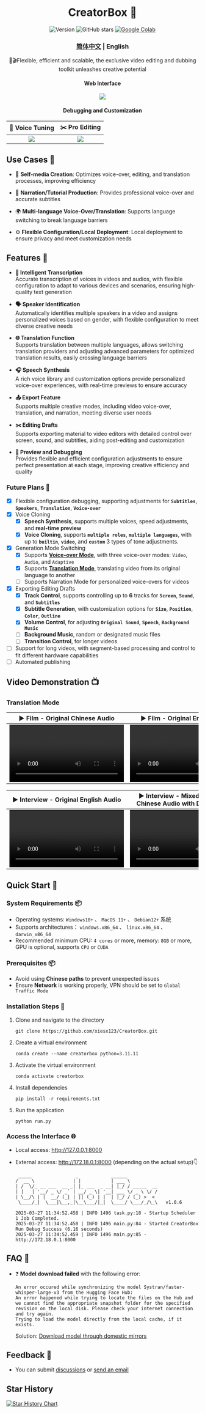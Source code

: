 <div align="center">
<h1 align="center">CreatorBox 💸</h1>

<!-- <p align="center">
  <a href="https://github.com/xiesx123/CreatorBox/stargazers">
    <img src="https://img.shields.io/badge/Stars-%E2%9D%A4-red?style=for-the-badge" alt="Stargazers">
  </a>
</p> -->

![Version](https://img.shields.io/badge/version-v1.0.6-blue)
![GitHub stars](https://img.shields.io/github/stars/xiesx123/CreatorBox)
[![Google Colab](https://img.shields.io/badge/Google_Colab-Running-yellow?logo=googlecolab&)](https://colab.research.google.com/drive/1VFN9991PEg2mRWWwdKhAdAmQyut7Wfu5?usp=sharing)

  <h3><a href="README.md">简体中文</a> | English</h3>  
  🚀🎬Flexible, efficient and scalable, the exclusive video editing and dubbing toolkit unleashes creative potential  
  <h4>Web Interface</h4>  

  ![](docs/main.jpg)  
  
  <h4>Debugging and Customization</h4>  
  <table>  
    <thead>  
      <tr>  
        <th align="center"><g-emoji class="g-emoji" alias="arrow_forward">🔧</g-emoji> Voice Tuning</th>
        <th align="center"><g-emoji class="g-emoji" alias="arrow_forward">✂️</g-emoji> Pro Editing</th>
      </tr>  
    </thead>  
    <tbody>  
      <tr>  
        <td align="center"><image src="docs/debug.jpg"></image></td>
        <td align="center"><image src="docs/jianying.jpg"></image></td> 
      </tr>  
    </tbody>  
  </table>  
</div>  

## Use Cases 🎨  
- 🎥 **Self-media Creation**: Optimizes voice-over, editing, and translation processes, improving efficiency  

- 🎤 **Narration/Tutorial Production**: Provides professional voice-over and accurate subtitles  

- 🌍 **Multi-language Voice-Over/Translation**: Supports language switching to break language barriers  

- ⚙️ **Flexible Configuration/Local Deployment**: Local deployment to ensure privacy and meet customization needs  

## Features 🎯  
- **🎤 Intelligent Transcription**  
  Accurate transcription of voices in videos and audios, with flexible configuration to adapt to various devices and scenarios, ensuring high-quality text generation  

- **🗣️ Speaker Identification**  
  Automatically identifies multiple speakers in a video and assigns personalized voices based on gender, with flexible configuration to meet diverse creative needs  

- **🌐 Translation Function**  
  Supports translation between multiple languages, allows switching translation providers and adjusting advanced parameters for optimized translation results, easily crossing language barriers  

- **🎧 Speech Synthesis**  
  A rich voice library and customization options provide personalized voice-over experiences, with real-time previews to ensure accuracy 

- **📤 Export Feature**  
  Supports multiple creative modes, including video voice-over, translation, and narration, meeting diverse user needs  

- **✂️ Editing Drafts**  
  Supports exporting material to video editors with detailed control over screen, sound, and subtitles, aiding post-editing and customization  

- **🔧 Preview and Debugging**  
  Provides flexible and efficient configuration adjustments to ensure perfect presentation at each stage, improving creative efficiency and quality  

### Future Plans 📅  
- [x] Flexible configuration debugging, supporting adjustments for **`Subtitles`**, **`Speakers`**, **`Translation`**, **`Voice-over`**  
- [x] Voice Cloning  
  - [x] **Speech Synthesis**, supports multiple voices, speed adjustments, and **real-time preview**  
  - [x] **Voice Cloning**, supports **`multiple roles`**, **`multiple languages`**, with up to **`builtin`**, **`video`**, and **`custom`** 3 types of tone adjustments.
- [x] Generation Mode Switching  
  - [x] Supports [**Voice-over Mode**](https://github.com/xiesx123/CreatorBox/discussions/2), with three voice-over modes: `Video`, `Audio`, and `Adaptive`  
  - [x] Supports [**Translation Mode**](https://github.com/xiesx123/CreatorBox/discussions/1), translating video from its original language to another  
  - [ ] Supports Narration Mode for personalized voice-overs for videos  
- [x] Exporting Editing Drafts  
  - [x] **Track Control**, supports controlling up to **6** tracks for **`Screen`**, **`Sound`**, and **`Subtitles`**  
  - [x] **Subtitle Generation**, with customization options for **`Size`**, **`Position`**, **`Color`**, **`Outline`**  
  - [x] **Volume Control**, for adjusting **`Original Sound`**, **`Speech`**, **`Background Music`**  
  - [ ] **Background Music**, random or designated music files  
  - [ ] **Transition Control**, for longer videos  
- [ ] Support for long videos, with segment-based processing and control to fit different hardware capabilities  
- [ ] Automated publishing  

## Video Demonstration 📺  

### Translation Mode  

<table>
<thead>
<tr>
<th align="center"><g-emoji class="g-emoji" alias="arrow_forward">▶️ Film - Original Chinese Audio</th>
<th align="center"><g-emoji class="g-emoji" alias="arrow_forward">▶️ Film - Original English Audio</th>
</tr>
</thead>
<tbody>
<tr>
<td align="center"><video src="https://github.com/user-attachments/assets/5e6371f4-4b46-4e31-b5a3-01c1df844be3"></video></td>
<td align="center"><video src="https://github.com/user-attachments/assets/99959737-b1a5-4758-b499-683c71bb3d61"></video></td>
</tr>
</tbody>
</table>

<table>
<thead>
<tr>
<th align="center"><g-emoji class="g-emoji" alias="arrow_forward">▶️ Interview - Original English Audio</th>
<th align="center"><g-emoji class="g-emoji" alias="arrow_forward">▶️ Interview - Mixed English and Chinese Audio with Dual Subtitles</th>
</tr>
</thead>
<tbody>
<tr>
<td align="center"><video src="https://github.com/user-attachments/assets/7e6d0311-dc60-409b-bc5a-a71c93e6fdb3"></video></td>
<td align="center"><video src="https://github.com/user-attachments/assets/c8d7ad13-eba5-4a9f-9df8-65aba260195c"></video></td>
</tr>
</tbody>
</table>

## Quick Start 🚀  
### System Requirements 📦  
- Operating systems: `Windows10+` 、 `MacOS 11+` 、 `Debian12+` 系统
- Supports architectures： `windows.x86_64` 、 `linux.x86_64` 、 `darwin_x86_64`
- Recommended minimum CPU: `4 cores` or more, memory: `8GB` or more, GPU is optional, supports `CPU` or `CUDA`  


### Prerequisites 📦  
- Avoid using **Chinese paths** to prevent unexpected issues  
- Ensure **Network** is working properly, VPN should be set to `Global Traffic Mode`  

### Installation Steps 🐳  
1. Clone and navigate to the directory  
    ```shell  
    git clone https://github.com/xiesx123/CreatorBox.git
    ```  
2. Create a virtual environment  
    ```shell  
    conda create --name creatorbox python=3.11.11  
    ```  
3. Activate the virtual environment  
    ```shell  
    conda activate creatorbox  
    ```  
4. Install dependencies  
    ```shell  
    pip install -r requirements.txt  
    ```  
5. Run the application  
    ```shell  
    python run.py  
    ```  

### Access the Interface 🌐  
- Local access: http://127.0.0.1:8000  
- External access: http://172.18.0.1:8000 (depending on the actual setup)👇  

  ```log
   _____                _            ______
  /  __ \              | |           | ___ \
  | /  \/_ __ ___  __ _| |_ ___  _ __| |_/ / _____  __
  | |   | '__/ _ \/ _` | __/ _ \| '__| ___ \/ _ \ \/ /
  | \__/\ | |  __/ (_| | || (_) | |  | |_/ / (_) >  < 
   \____/_|  \___|\__,_|\__\___/|_|  \____/ \___/_/\_\   v1.0.6

  2025-03-27 11:34:52.458 | INFO 1496 task.py:18 - Startup Scheduler 1 Job Completed.
  2025-03-27 11:34:52.458 | INFO 1496 main.py:84 - Started CreatorBox Run Debug Success (6.16 seconds)
  2025-03-27 11:34:52.459 | INFO 1496 main.py:85 - http://172.18.0.1:8000
  ```

## FAQ 🤔  
- ❓ **Model download failed** with the following error:  

    ```log  
    An error occured while synchronizing the model Systran/faster-whisper-large-v3 from the Hugging Face Hub:  
    An error happened while trying to locate the files on the Hub and we cannot find the appropriate snapshot folder for the specified revision on the local disk. Please check your internet connection and try again.  
    Trying to load the model directly from the local cache, if it exists.  
    ```  
    Solution: [Download model through domestic mirrors](https://hf-mirror.com)  

## Feedback 📢  
- You can submit [discussions](https://github.com/xiesx123/CreatorBox/discussions) or [send an email](mailto:xiesx123@gmail.com?subject=CreatoxBox%20Discussions&body=Hello,%20I%20would%20like%20to%20inquire%20about%20your%20project.%20Could%20you%20provide%20more%20details?)  

## Star History  
[![Star History Chart](https://api.star-history.com/svg?repos=xiesx123/CreatorBox&type=Date)](https://star-history.com/#xiesx123/CreatorBox&Date)
